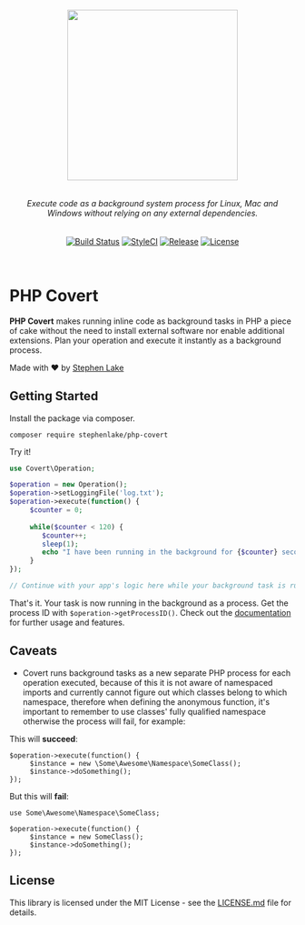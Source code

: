 <h6 align="center">
    <img src="https://github.com/stephenlake/php-covert/blob/master/docs/assets/php-covert-banner.png?v=2" width="300"/>
</h6>

<h6 align="center">
    Execute code as a background system process for Linux, Mac and Windows without relying on any external dependencies.
</h6>

<p align="center">
<a href="https://travis-ci.org/stephenlake/php-covert"><img src="https://img.shields.io/travis/stephenlake/php-covert/master.svg?style=flat-square" alt="Build Status"></a>
<a href="https://github.styleci.io/repos/154746678"><img src="https://github.styleci.io/repos/154746678/shield?branch=master&style=flat-square" alt="StyleCI"></a>
<a href="https://github.com/stephenlake/php-covert"><img src="https://img.shields.io/github/release/stephenlake/php-covert.svg?style=flat-square" alt="Release"></a>
<a href="https://github.com/stephenlake/php-covert/LICENSE.md"><img src="https://img.shields.io/badge/license-MIT-blue.svg?style=flat-square" alt="License"></a>
</p>

<br>

# PHP Covert
**PHP Covert** makes running inline code as background tasks in PHP a piece of cake without the need to install external software nor enable additional extensions. Plan your operation and execute it instantly as a background process.

Made with ❤️ by [Stephen Lake](http://stephenlake.github.io/)

## Getting Started
Install the package via composer.

    composer require stephenlake/php-covert

Try it!

```php
use Covert\Operation;

$operation = new Operation();
$operation->setLoggingFile('log.txt');
$operation->execute(function() {
     $counter = 0;
     
     while($counter < 120) {
        $counter++;
        sleep(1);
        echo "I have been running in the background for {$counter} seconds!".PHP_EOL;
     }
});

// Continue with your app's logic here while your background task is running
```
That's it. Your task is now running in the background as a process. Get the process ID with `$operation->getProcessID()`. Check out the [documentation](https://stephenlake.github.io/php-covert) for further usage and features.

## Caveats
- Covert runs background tasks as a new separate PHP process for each operation executed, because of this it is not aware of namespaced imports and currently cannot figure out which classes belong to which namespace, therefore when defining the anonymous function, it's important to remember to use classes' fully qualified namespace otherwise the process will fail, for example:

This will **succeed**:
```
$operation->execute(function() {
     $instance = new \Some\Awesome\Namespace\SomeClass();
     $instance->doSomething();
});
```
But this will **fail**:
```
use Some\Awesome\Namespace\SomeClass;

$operation->execute(function() {
     $instance = new SomeClass();
     $instance->doSomething();
});
```

## License

This library is licensed under the MIT License - see the [LICENSE.md](LICENSE.md) file for details.
